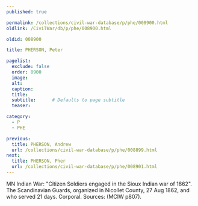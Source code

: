 ```yaml
---
published: true

permalink: /collections/civil-war-database/p/phe/008900.html
oldlink: /CivilWar/db/p/phe/008900.html

oldid: 008900

title: PHERSON, Peter

pagelist:
  exclude: false
  order: 8900
  image: 
  alt:
  caption:
  title:
  subtitle:      # Defaults to page subtitle
  teaser:

category: 
  - P 
  - PHE

previous:
  title: PHERSON, Andrew
  url: /collections/civil-war-database/p/phe/008899.html  
next:
  title: PHERSON, Pher
  url: /collections/civil-war-database/p/phe/008901.html   
---
```

MN Indian War: &quot;Citizen Soldiers engaged in the Sioux Indian war of 1862&quot;. The Scandinavian Guards, organized in Nicollet County, 27 Aug 1862, and who served 21 days. Corporal. Sources: (MCIW p807).